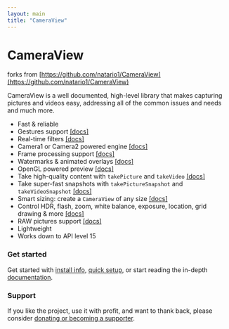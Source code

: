 ```yaml
---
layout: main
title: "CameraView"
---
```


# CameraView

forks from [https://github.com/natario1/CameraView](https://github.com/natario1/CameraView)

CameraView is a well documented, high-level library that makes capturing pictures and videos easy,
addressing all of the common issues and needs and much more.

- Fast & reliable
- Gestures support [[docs]](docs/gestures)
- Real-time filters [[docs]](docs/filters)
- Camera1 or Camera2 powered engine [[docs]](docs/previews)
- Frame processing support [[docs]](docs/frame-processing)
- Watermarks & animated overlays [[docs]](docs/watermarks-and-overlays)
- OpenGL powered preview [[docs]](docs/previews)
- Take high-quality content with `takePicture` and `takeVideo` [[docs]](docs/capturing-media)
- Take super-fast snapshots with `takePictureSnapshot` and `takeVideoSnapshot` [[docs]](docs/capturing-media)
- Smart sizing: create a `CameraView` of any size [[docs]](docs/preview-size)
- Control HDR, flash, zoom, white balance, exposure, location, grid drawing & more [[docs]](docs/controls)
- RAW pictures support [[docs]](docs/controls)
- Lightweight
- Works down to API level 15


### Get started

Get started with [install info](about/install), [quick setup](about/getting-started), or
start reading the in-depth [documentation](docs/camera-events).

### Support

If you like the project, use it with profit, and want to thank back, please consider [donating or
becoming a supporter](extra/donate).

